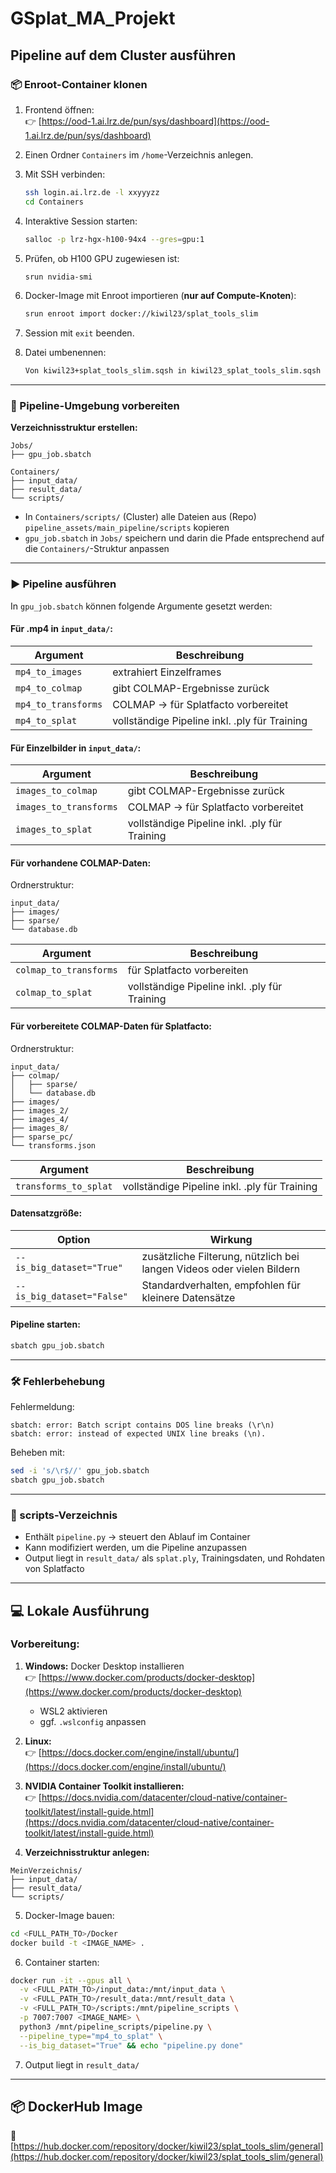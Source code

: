 # GSplat_MA_Projekt

## Pipeline auf dem Cluster ausführen

### 📦 Enroot-Container klonen

1. Frontend öffnen:  
   👉 [https://ood-1.ai.lrz.de/pun/sys/dashboard](https://ood-1.ai.lrz.de/pun/sys/dashboard)

2. Einen Ordner `Containers` im `/home`-Verzeichnis anlegen.

3. Mit SSH verbinden:
   ```bash
   ssh login.ai.lrz.de -l xxyyyzz
   cd Containers
   ```

4. Interaktive Session starten:
   ```bash
   salloc -p lrz-hgx-h100-94x4 --gres=gpu:1
   ```

5. Prüfen, ob H100 GPU zugewiesen ist:
   ```bash
   srun nvidia-smi
   ```

6. Docker-Image mit Enroot importieren (**nur auf Compute-Knoten**):
   ```bash
   srun enroot import docker://kiwil23/splat_tools_slim
   ```

7. Session mit `exit` beenden.

8. Datei umbenennen:
   ```bash
   Von kiwil23+splat_tools_slim.sqsh in kiwil23_splat_tools_slim.sqsh
   ```

---

### 🧱 Pipeline-Umgebung vorbereiten

**Verzeichnisstruktur erstellen:**

```
Jobs/
├── gpu_job.sbatch

Containers/
├── input_data/
├── result_data/
└── scripts/
```

- In `Containers/scripts/` (Cluster) alle Dateien aus (Repo) `pipeline_assets/main_pipeline/scripts` kopieren  
- `gpu_job.sbatch` in `Jobs/` speichern und darin die Pfade entsprechend auf die `Containers/`-Struktur anpassen

---

### ▶️ Pipeline ausführen

In `gpu_job.sbatch` können folgende Argumente gesetzt werden:

#### Für .mp4 in `input_data/`:

| Argument                    | Beschreibung                                                  |
|----------------------------|---------------------------------------------------------------|
| `mp4_to_images`            | extrahiert Einzelframes                                       |
| `mp4_to_colmap`            | gibt COLMAP-Ergebnisse zurück                                |
| `mp4_to_transforms`        | COLMAP → für Splatfacto vorbereitet                          |
| `mp4_to_splat`             | vollständige Pipeline inkl. .ply für Training                |

#### Für Einzelbilder in `input_data/`:

| Argument                    | Beschreibung                                                  |
|----------------------------|---------------------------------------------------------------|
| `images_to_colmap`         | gibt COLMAP-Ergebnisse zurück                                |
| `images_to_transforms`     | COLMAP → für Splatfacto vorbereitet                          |
| `images_to_splat`          | vollständige Pipeline inkl. .ply für Training                |

#### Für vorhandene COLMAP-Daten:

Ordnerstruktur:
```
input_data/
├── images/
├── sparse/
└── database.db
```

| Argument                    | Beschreibung                                                  |
|----------------------------|---------------------------------------------------------------|
| `colmap_to_transforms`     | für Splatfacto vorbereiten                                   |
| `colmap_to_splat`          | vollständige Pipeline inkl. .ply für Training                |

#### Für vorbereitete COLMAP-Daten für Splatfacto:

Ordnerstruktur:
```
input_data/
├── colmap/
│   ├── sparse/
│   └── database.db
├── images/
├── images_2/
├── images_4/
├── images_8/
├── sparse_pc/
└── transforms.json
```

| Argument                    | Beschreibung                                                  |
|----------------------------|---------------------------------------------------------------|
| `transforms_to_splat`      | vollständige Pipeline inkl. .ply für Training                |

#### Datensatzgröße:

| Option             | Wirkung                                                                   |
|--------------------|---------------------------------------------------------------------------|
| `--is_big_dataset="True"`  | zusätzliche Filterung, nützlich bei langen Videos oder vielen Bildern |
| `--is_big_dataset="False"` | Standardverhalten, empfohlen für kleinere Datensätze               |

#### Pipeline starten:

```bash
sbatch gpu_job.sbatch
```

---

### 🛠️ Fehlerbehebung

Fehlermeldung:
```
sbatch: error: Batch script contains DOS line breaks (\r\n)
sbatch: error: instead of expected UNIX line breaks (\n).
```

Beheben mit:
```bash
sed -i 's/\r$//' gpu_job.sbatch
sbatch gpu_job.sbatch
```

---

### 🧩 scripts-Verzeichnis

- Enthält `pipeline.py` → steuert den Ablauf im Container  
- Kann modifiziert werden, um die Pipeline anzupassen  
- Output liegt in `result_data/` als `splat.ply`, Trainingsdaten, und Rohdaten von Splatfacto

---

## 💻 Lokale Ausführung

### Vorbereitung:

1. **Windows:** Docker Desktop installieren  
   👉 [https://www.docker.com/products/docker-desktop](https://www.docker.com/products/docker-desktop)  
   - WSL2 aktivieren  
   - ggf. `.wslconfig` anpassen

2. **Linux:**  
   👉 [https://docs.docker.com/engine/install/ubuntu/](https://docs.docker.com/engine/install/ubuntu/)

3. **NVIDIA Container Toolkit installieren:**  
   👉 [https://docs.nvidia.com/datacenter/cloud-native/container-toolkit/latest/install-guide.html](https://docs.nvidia.com/datacenter/cloud-native/container-toolkit/latest/install-guide.html)

4. **Verzeichnisstruktur anlegen:**
```
MeinVerzeichnis/
├── input_data/
├── result_data/
└── scripts/
```

5. Docker-Image bauen:
```bash
cd <FULL_PATH_TO>/Docker
docker build -t <IMAGE_NAME> .
```

6. Container starten:
```bash
docker run -it --gpus all \
  -v <FULL_PATH_TO>/input_data:/mnt/input_data \
  -v <FULL_PATH_TO>/result_data:/mnt/result_data \
  -v <FULL_PATH_TO>/scripts:/mnt/pipeline_scripts \
  -p 7007:7007 <IMAGE_NAME> \
  python3 /mnt/pipeline_scripts/pipeline.py \
  --pipeline_type="mp4_to_splat" \
  --is_big_dataset="True" && echo "pipeline.py done"
```

7. Output liegt in `result_data/`

---

## 📦 DockerHub Image

🔗 [https://hub.docker.com/repository/docker/kiwil23/splat_tools_slim/general](https://hub.docker.com/repository/docker/kiwil23/splat_tools_slim/general)
